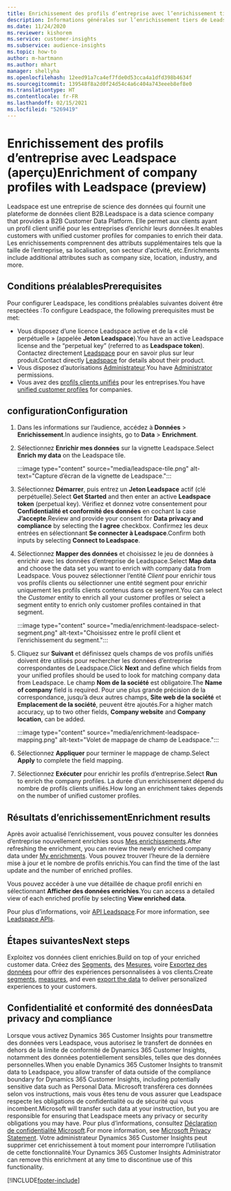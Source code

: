 ```yaml
---
title: Enrichissement des profils d’entreprise avec l’enrichissement tiers de Leadspace
description: Informations générales sur l’enrichissement tiers de Leadspace.
ms.date: 11/24/2020
ms.reviewer: kishorem
ms.service: customer-insights
ms.subservice: audience-insights
ms.topic: how-to
author: m-hartmann
ms.author: mhart
manager: shellyha
ms.openlocfilehash: 12eed91a7ca4ef7fde0d53cca4a1dfd398b4634f
ms.sourcegitcommit: 139548f8a2d0f24d54c4a6c404a743eeeb8ef8e0
ms.translationtype: HT
ms.contentlocale: fr-FR
ms.lasthandoff: 02/15/2021
ms.locfileid: "5269419"
---
```

# <a name="enrichment-of-company-profiles-with-leadspace-preview"></a><span data-ttu-id="8979c-103">Enrichissement des profils d’entreprise avec Leadspace (aperçu)</span><span class="sxs-lookup"><span data-stu-id="8979c-103">Enrichment of company profiles with Leadspace (preview)</span></span>

<span data-ttu-id="8979c-104">Leadspace est une entreprise de science des données qui fournit une plateforme de données client B2B.</span><span class="sxs-lookup"><span data-stu-id="8979c-104">Leadspace is a data science company that provides a B2B Customer Data Platform.</span></span> <span data-ttu-id="8979c-105">Elle permet aux clients ayant un profil client unifié pour les entreprises d’enrichir leurs données.</span><span class="sxs-lookup"><span data-stu-id="8979c-105">It enables customers with unified customer profiles for companies to enrich their data.</span></span> <span data-ttu-id="8979c-106">Les enrichissements comprennent des attributs supplémentaires tels que la taille de l’entreprise, sa localisation, son secteur d’activité, etc.</span><span class="sxs-lookup"><span data-stu-id="8979c-106">Enrichments include additional attributes such as company size, location, industry, and more.</span></span>

## <a name="prerequisites"></a><span data-ttu-id="8979c-107">Conditions préalables</span><span class="sxs-lookup"><span data-stu-id="8979c-107">Prerequisites</span></span>

<span data-ttu-id="8979c-108">Pour configurer Leadspace, les conditions préalables suivantes doivent être respectées :</span><span class="sxs-lookup"><span data-stu-id="8979c-108">To configure Leadspace, the following prerequisites must be met:</span></span>

- <span data-ttu-id="8979c-109">Vous disposez d’une licence Leadspace active et de la « clé perpétuelle » (appelée **Jeton Leadspace**).</span><span class="sxs-lookup"><span data-stu-id="8979c-109">You have an active Leadspace license and the “perpetual key” (referred to as **Leadspace token**).</span></span> <span data-ttu-id="8979c-110">Contactez directement [Leadspace](https://www.leadspace.com/products/leadspace-on-demand/) pour en savoir plus sur leur produit.</span><span class="sxs-lookup"><span data-stu-id="8979c-110">Contact directly [Leadspace](https://www.leadspace.com/products/leadspace-on-demand/) for details about their product.</span></span>
- <span data-ttu-id="8979c-111">Vous disposez d’autorisations [Administrateur](permissions.md#administrator).</span><span class="sxs-lookup"><span data-stu-id="8979c-111">You have [Administrator](permissions.md#administrator) permissions.</span></span>
- <span data-ttu-id="8979c-112">Vous avez des [profils clients unifiés](customer-profiles.md) pour les entreprises.</span><span class="sxs-lookup"><span data-stu-id="8979c-112">You have [unified customer profiles](customer-profiles.md) for companies.</span></span>

## <a name="configuration"></a><span data-ttu-id="8979c-113">configuration</span><span class="sxs-lookup"><span data-stu-id="8979c-113">Configuration</span></span>

1. <span data-ttu-id="8979c-114">Dans les informations sur l’audience, accédez à **Données** > **Enrichissement**.</span><span class="sxs-lookup"><span data-stu-id="8979c-114">In audience insights, go to **Data** > **Enrichment**.</span></span>

1. <span data-ttu-id="8979c-115">Sélectionnez **Enrichir mes données** sur la vignette Leadspace.</span><span class="sxs-lookup"><span data-stu-id="8979c-115">Select **Enrich my data** on the Leadspace tile.</span></span>

   :::image type="content" source="media/leadspace-tile.png" alt-text="Capture d’écran de la vignette de Leadspace.":::

1. <span data-ttu-id="8979c-117">Sélectionnez **Démarrer**, puis entrez un **Jeton Leadspace** actif (clé perpétuelle).</span><span class="sxs-lookup"><span data-stu-id="8979c-117">Select **Get Started** and then enter an active **Leadspace token** (perpetual key).</span></span> <span data-ttu-id="8979c-118">Vérifiez et donnez votre consentement pour **Confidentialité et conformité des données** en cochant la case **J’accepte**.</span><span class="sxs-lookup"><span data-stu-id="8979c-118">Review and provide your consent for **Data privacy and compliance** by selecting the **I agree** checkbox.</span></span> <span data-ttu-id="8979c-119">Confirmez les deux entrées en sélectionnant **Se connecter à Leadspace**.</span><span class="sxs-lookup"><span data-stu-id="8979c-119">Confirm both inputs by selecting **Connect to Leadspace**.</span></span>

1. <span data-ttu-id="8979c-120">Sélectionnez **Mapper des données** et choisissez le jeu de données à enrichir avec les données d’entreprise de Leadspace.</span><span class="sxs-lookup"><span data-stu-id="8979c-120">Select **Map data** and choose the data set you want to enrich with company data from Leadspace.</span></span> <span data-ttu-id="8979c-121">Vous pouvez sélectionner l’entité *Client* pour enrichir tous vos profils clients ou sélectionner une entité segment pour enrichir uniquement les profils clients contenus dans ce segment.</span><span class="sxs-lookup"><span data-stu-id="8979c-121">You can select the *Customer* entity to enrich all your customer profiles or select a segment entity to enrich only customer profiles contained in that segment.</span></span>

   :::image type="content" source="media/enrichment-leadspace-select-segment.png" alt-text="Choisissez entre le profil client et l’enrichissement du segment.":::

1. <span data-ttu-id="8979c-123">Cliquez sur **Suivant** et définissez quels champs de vos profils unifiés doivent être utilisés pour rechercher les données d’entreprise correspondantes de Leadspace.</span><span class="sxs-lookup"><span data-stu-id="8979c-123">Click **Next** and define which fields from your unified profiles should be used to look for matching company data from Leadspace.</span></span> <span data-ttu-id="8979c-124">Le champ **Nom de la société** est obligatoire.</span><span class="sxs-lookup"><span data-stu-id="8979c-124">The **Name of company** field is required.</span></span> <span data-ttu-id="8979c-125">Pour une plus grande précision de la correspondance, jusqu’à deux autres champs, **Site web de la société** et **Emplacement de la société**, peuvent être ajoutés.</span><span class="sxs-lookup"><span data-stu-id="8979c-125">For a higher match accuracy, up to two other fields, **Company website** and **Company location**, can be added.</span></span>

   :::image type="content" source="media/enrichment-leadspace-mapping.png" alt-text="Volet de mappage de champ de Leadspace.":::
   
1. <span data-ttu-id="8979c-127">Sélectionnez **Appliquer** pour terminer le mappage de champ.</span><span class="sxs-lookup"><span data-stu-id="8979c-127">Select **Apply** to complete the field mapping.</span></span>

1. <span data-ttu-id="8979c-128">Sélectionnez **Exécuter** pour enrichir les profils d’entreprise.</span><span class="sxs-lookup"><span data-stu-id="8979c-128">Select **Run** to enrich the company profiles.</span></span> <span data-ttu-id="8979c-129">La durée d’un enrichissement dépend du nombre de profils clients unifiés.</span><span class="sxs-lookup"><span data-stu-id="8979c-129">How long an enrichment takes depends on the number of unified customer profiles.</span></span>

## <a name="enrichment-results"></a><span data-ttu-id="8979c-130">Résultats d’enrichissement</span><span class="sxs-lookup"><span data-stu-id="8979c-130">Enrichment results</span></span>

<span data-ttu-id="8979c-131">Après avoir actualisé l’enrichissement, vous pouvez consulter les données d’entreprise nouvellement enrichies sous [Mes enrichissements](enrichment-hub.md).</span><span class="sxs-lookup"><span data-stu-id="8979c-131">After refreshing the enrichment, you can review the newly enriched company data under [My enrichments](enrichment-hub.md).</span></span> <span data-ttu-id="8979c-132">Vous pouvez trouver l’heure de la dernière mise à jour et le nombre de profils enrichis.</span><span class="sxs-lookup"><span data-stu-id="8979c-132">You can find the time of the last update and the number of enriched profiles.</span></span>

<span data-ttu-id="8979c-133">Vous pouvez accéder à une vue détaillée de chaque profil enrichi en sélectionnant **Afficher des données enrichies**.</span><span class="sxs-lookup"><span data-stu-id="8979c-133">You can access a detailed view of each enriched profile by selecting **View enriched data**.</span></span>

<span data-ttu-id="8979c-134">Pour plus d’informations, voir [API Leadspace](https://support.leadspace.com/hc/en-us/sections/201997649-API).</span><span class="sxs-lookup"><span data-stu-id="8979c-134">For more information, see [Leadspace APIs](https://support.leadspace.com/hc/en-us/sections/201997649-API).</span></span>

## <a name="next-steps"></a><span data-ttu-id="8979c-135">Étapes suivantes</span><span class="sxs-lookup"><span data-stu-id="8979c-135">Next steps</span></span>

<span data-ttu-id="8979c-136">Exploitez vos données client enrichies.</span><span class="sxs-lookup"><span data-stu-id="8979c-136">Build on top of your enriched customer data.</span></span> <span data-ttu-id="8979c-137">Créez des [Segments](segments.md), des [Mesures](measures.md), voire [Exportez des données](export-destinations.md) pour offrir des expériences personnalisées à vos clients.</span><span class="sxs-lookup"><span data-stu-id="8979c-137">Create [segments](segments.md), [measures](measures.md), and even [export the data](export-destinations.md) to deliver personalized experiences to your customers.</span></span>

## <a name="data-privacy-and-compliance"></a><span data-ttu-id="8979c-138">Confidentialité et conformité des données</span><span class="sxs-lookup"><span data-stu-id="8979c-138">Data privacy and compliance</span></span>

<span data-ttu-id="8979c-139">Lorsque vous activez Dynamics 365 Customer Insights pour transmettre des données vers Leadspace, vous autorisez le transfert de données en dehors de la limite de conformité de Dynamics 365 Customer Insights, notamment des données potentiellement sensibles, telles que des données personnelles.</span><span class="sxs-lookup"><span data-stu-id="8979c-139">When you enable Dynamics 365 Customer Insights to transmit data to Leadspace, you allow transfer of data outside of the compliance boundary for Dynamics 365 Customer Insights, including potentially sensitive data such as Personal Data.</span></span> <span data-ttu-id="8979c-140">Microsoft transférera ces données selon vos instructions, mais vous êtes tenu de vous assurer que Leadspace respecte les obligations de confidentialité ou de sécurité qui vous incombent.</span><span class="sxs-lookup"><span data-stu-id="8979c-140">Microsoft will transfer such data at your instruction, but you are responsible for ensuring that Leadspace meets any privacy or security obligations you may have.</span></span> <span data-ttu-id="8979c-141">Pour plus d’informations, consultez [Déclaration de confidentialité Microsoft](https://go.microsoft.com/fwlink/?linkid=396732).</span><span class="sxs-lookup"><span data-stu-id="8979c-141">For more information, see [Microsoft Privacy Statement](https://go.microsoft.com/fwlink/?linkid=396732).</span></span>
<span data-ttu-id="8979c-142">Votre administrateur Dynamics 365 Customer Insights peut supprimer cet enrichissement à tout moment pour interrompre l’utilisation de cette fonctionnalité.</span><span class="sxs-lookup"><span data-stu-id="8979c-142">Your Dynamics 365 Customer Insights Administrator can remove this enrichment at any time to discontinue use of this functionality.</span></span>


[!INCLUDE[footer-include](../includes/footer-banner.md)]